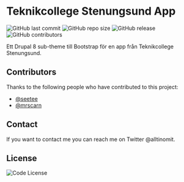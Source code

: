 # Teknikcollege Stenungsund App

<!--- These are examples. See https://shields.io for others or to customize this set of shields. You might want to include dependencies, project status and licence info here --->

![GitHub last commit](https://img.shields.io/github/last-commit/seetee/tcapp)
![GitHub repo size](https://img.shields.io/github/repo-size/seetee/tcapp)
![GitHub release](https://img.shields.io/github/v/release/seetee/tcapp)
![GitHub contributors](https://img.shields.io/github/contributors/seetee/tcapp)

Ett Drupal 8 sub-theme till Bootstrap för en app från Teknikcollege Stenungsund. 

## Contributors

Thanks to the following people who have contributed to this project:

* [@seetee](https://github.com/seetee)
* [@mrscarn](https://github.com/mrscarn)

## Contact

If you want to contact me you can reach me on Twitter @alltinomit.

## License

![Code License](https://img.shields.io/github/license/seetee/ansible_playbooks)
